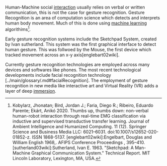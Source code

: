 Human-Machine social [interaction](../main/glossary/.md#computer-human_interaction) usually relies on verbal or written communication, this is not the case for gesture recognition. Gesture Recognition is an area of computation science which detects and interprets human body movement. Much of this is done using [machine learning](../main/glossary/.md#machinelearning) algorithims[^kobylarz01wiki]. 

Early gesture recognition systems include the Sketchpad System, created by Ivan sutherland. This system was the first graphical interface to detect human gesture. This was follwoed by the Mouse, the first device which tracked movement across an x-y axis[englebart02wiki]. 

Currently gesture recognition technologies are employed across many devices and softwares like phones. The most recent technological developments include facial recognition technology [../main/glossary/.md#facialRecognition].  The employment of gesture recognition in new media like interactive art and Virtual Reality (VR) adds a layer of deep [immersion](../main/glossary/.md#immersion). 


[^kobylarz01wiki]:Kobylarz, Jhonatan; Bird, Jordan J.; Faria, Diego R.; Ribeiro, Eduardo Parente; Ekárt, Anikó 2020. Thumbs up, thumbs down: non-verbal human-robot interaction through real-time EMG classification via inductive and supervised transductive transfer learning. Journal of Ambient Intelligence and Humanized Computing. 11 (12). Springer Science and Business Media LLC: 6021–6031. doi:10.1007/s12652-020-01852-z. ISSN 1868-5137.
[englebart02wiki]:Engelbart, Douglas and William English 1968,. AFIPS Conference Proceedings ,  395–410. 
[sutherland03wiki]:Sutherland, Ivan E. 1963. "Sketchpad: A Man-Machine Graphical Communication System." Technical Report. MIT Lincoln Laboratory, Lexington, MA, USA.
